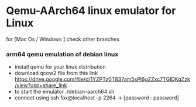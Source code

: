 # Qemu-AArch64 linux emulator for Linux 
for [Mac Os / Windows ] check other branches

### arm64 qemu emulation of debian linux
- install qemu for your linux distribution  
- download qcow2 file from this link https://drive.google.com/file/d/1YZPTz0T837am5sPl6gZZxc7TGIDKgZzk/view?usp=share_link
- to start the emulator ./debian-aarch64.sh
- connect using ssh fox@localhost -p 2264     ->  [password : password]
